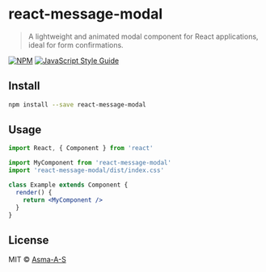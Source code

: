 # react-message-modal

> A lightweight and animated modal component for React applications, ideal for form confirmations.

[![NPM](https://img.shields.io/npm/v/react-message-modal.svg)](https://www.npmjs.com/package/react-message-modal) [![JavaScript Style Guide](https://img.shields.io/badge/code_style-standard-brightgreen.svg)](https://standardjs.com)

## Install

```bash
npm install --save react-message-modal
```

## Usage

```jsx
import React, { Component } from 'react'

import MyComponent from 'react-message-modal'
import 'react-message-modal/dist/index.css'

class Example extends Component {
  render() {
    return <MyComponent />
  }
}
```

## License

MIT © [Asma-A-S](https://github.com/Asma-A-S)
